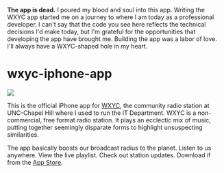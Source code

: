 **The app is dead.** I poured my blood and soul into this app. Writing the WXYC app started me on a journey to where I am today as a professional developer. I can't say that the code you see here reflects the technical decisions I'd make today, but I'm grateful for the opportunities that developing the app have brought me. Building the app was a labor of love. I'll always have a WXYC-shaped hole in my heart.

wxyc-iphone-app
===============

![](https://raw.github.com/jakebromberg/wxyc-iphone-app/master/Resources/mockups/xyc%20listening%20view.png)

This is the official iPhone app for [WXYC](http://wxyc.org/), the community radio station at UNC-Chapel Hill where I used to run the IT Department. WXYC is a non-commercial, free format radio station. It plays an ecclectic mix of music, putting together seemingly disparate forms to highlight unsuspecting similarities.

The app basically boosts our broadcast radius to the planet. Listen to us anywhere. View the live playlist. Check out station updates. Download if from the [App Store](https://itunes.apple.com/us/app/wxyc-radio/id353182815?mt=8).

